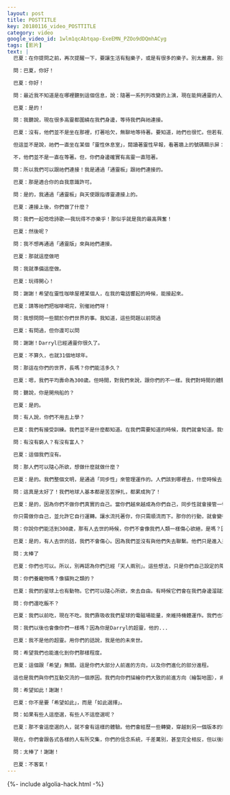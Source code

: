 ```yaml
---
layout: post
title: POSTTITLE
key: 20180116_video_POSTTITLE
category: video
google_video_id: 1wlm1qcAbtqap-ExeEMN_PZOo9dDQmhACyg
tags: [影片]
text: |
  巴夏：在你提問之前，再次提醒一下，要讓生活有點樂子，或是有很多的樂子。別太嚴肅，別把自己太當回事/別太當真。開心點。記住，邁向開悟的第一步，就是 放輕鬆/給自己帶來光

  問：巴夏，你好！

  巴夏：你好！

  問：最近我不知道是在哪裡聽到這個信息，說：隨著一系列列改變的上演，現在能夠通靈的人，似乎比起前多得多。

  巴夏：是的！

  問：我聽說，現在很多高靈都圍繞在我們身邊，等待我們與祂連接。

  巴夏：沒有，他們並不是坐在那裡，打著哈欠，無聊地等待著。要知道，祂們也很忙。但若有人能夠跟祂們連接，祂們就能感知到。如果祂們願意連接，那麼，是的，他們的連接就通了。

  但這並不是說，祂們一直坐在某個「靈性休息室」，閱讀著靈性早報，看著牆上的號碼顯示屏：叮！7號！找你的！喔！謝天謝地！千年等一回！終於等到我的人了！Yeah！

  不，他們並不是一直在等著。但，你們身邊確實有高靈一直陪著。

  問：所以我們可以跟祂們連接！我是通過「通靈板」跟祂們連接的。

  巴夏：那是適合你的自我意識許可。

  問：是的，我通過「通靈板」與天使跟指導靈連接上的。

  巴夏：連接上後，你們做了什麼？

  問：我們一起唸唸詩歌⋯⋯我玩得不亦樂乎！那似乎就是我的最高興奮！

  巴夏：然後呢？

  問：我不想再通過「通靈版」來與祂們連接。

  巴夏：那就這麼做吧

  問：我就準備這麼做。

  巴夏：玩得開心！

  問：謝謝！希望在靈性咖啡屋裡某個人，在我的電話響起的時候，能接起來。

  巴夏：請等祂們把咖啡喝完，別催祂們呀！

  問：我想問問一些關於你們世界的事。我知道，這些問題以前問過

  巴夏：有問過，但你還可以問

  問：謝謝！Darryl已經通靈你很久了。

  巴夏：不算久，也就31個地球年。

  問：那這在你們的世界，長嗎？你們能活多久？

  巴夏：嗯，我們平均壽命為300歲。但時間，對我們來說，跟你們的不一樣。我們對時間的體驗，跟你們很不同。我們對於時間、空間的體驗，比你們的快得多，靈活得多，時空更具有可塑性。在你們看來，Darryl已經通靈我整整31年，對我們來說，也就六個月。

  問：聽說，你是開飛船的？

  巴夏：是的。

  問：有人說，你們不用去上學？

  巴夏：我們有接受訓練。我們並不是什麼都知道。在我們需要知道的時候，我們就會知道。我們有訓練課程。

  問：有沒有窮人？有沒有富人？

  巴夏：這個我們沒有。

  問：那人們可以隨心所欲，想做什麼就做什麼？

  巴夏：是的。我們整個文明，是通過「同步性」來管理運作的。人們該到哪裡去，什麼時候去，跟誰一起去，該學什麼，該得到什麼，這些全都是自動運轉的。因為我們都是根據「同步性」來做事。

  問：這真是太好了！我們地球人基本都是苦苦掙扎，都累成狗了！

  巴夏：是的，因為你們不做你們真實的自己。當你們越來越成為你們自己，同步性就會接管一切，並自動運轉。同步性的運作，具有自動性、永久性、指導性。這是我們一直跟你們分享的信息之一。它就是這麼運作的。允許它運作，而不是強迫它運轉。之所以同步性運作機制對你們無效，就是因為你們強迫它運作。

  你只需做你自己，並允許它自行運轉。讓水流托著你，你只需順流而下。那你的行動，就會變得輕鬆不費力。你仍然會有所行動，但你將在乘著浪潮，輕鬆漂游。你將不會消耗能量，反而會吸收能量，增加能量。當你乘著浪潮，順流而下，做著符合你本心本性的、最自然的事，你就是乘上造物主的創造的流動浪潮，你順勢而行。在我們世界的人，都是順流的，就這麼簡單。

  問：你說你們能活到300歲，那有人去世的時候，你們不會像我們人類一樣傷心欲絕，是嗎？因為你們都是順流的，而且你們的文明與我們的不同。

  巴夏：是的，有人去世的話，我們不會傷心。因為我們並沒有與他們失去聯繫。他們只是進入另一種存在狀態，而我們仍然可以與他們溝通交流。

  問：太棒了

  巴夏：你們也可以。所以，別再認為你們已經「天人兩別」。這些想法，只是你們自己設定的障礙。任何一個非物質形態的存在體，任何一個造物主的受造物，與你們的距離，僅僅是在振頻上的一丁點差異。

  問：你們養寵物嗎？像貓狗之類的？

  巴夏：我們的星球上也有動物。它們可以隨心所欲，來去自由。有時候它們會在我們身邊溜躂溜躂，有時候不會。我們不像你們那樣，養著他們。

  問：你們還吃飯不？

  巴夏：我們以前吃，現在不吃。我們靠吸收我們星球的電磁場能量，來維持機體運作。我們也不再睡覺了。

  問：我們以後也會像你們一樣嗎？因為你是Darryl的超靈，他的...

  巴夏：我不是他的超靈。用你們的話說，我是他的未來世。

  問：希望我們也能進化到你們那樣程度。

  巴夏：這個跟「希望」無關。這是你們大部分人前進的方向，以及你們進化的部分進程。

  這也是我們與你們互動交流的一個原因。我們向你們描繪你們大致的前進方向（繪製地圖），肯定會有一些細微的差別。但總的來說，你們是跟隨我們的腳步的。

  問：希望如此！謝謝！

  巴夏：你不是要「希望如此」，而是「如此選擇」。

  問：如果有些人這麼選，有些人不這麼選呢？

  巴夏：那不會這麼選的人，就不會有這樣的體驗。他們會經歷一些轉變，穿越到另一個版本的地球。這個版本的地球，更符合他們的選擇。因為你是在無數個平行宇宙中，不斷地穿越。無數個你想的到的、想不到的平行宇宙，都已存在。那些想法相同，心念相似的人，將會穿越到相似的地球，反之亦然。

  現在，你們會跟各式各樣的人有所交集，你們的信念系統，千差萬別，甚至完全相反，但以後就不會這樣了。最後，你們再也沒機會相見。因為你們的振頻是如此不協調，你們的生活不可能再有交集。

  問：太棒了！謝謝！

  巴夏：不客氣！
---
```


{%- include algolia-hack.html -%}
